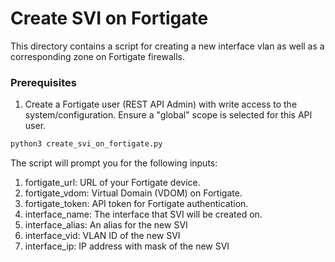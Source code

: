 # Create SVI on Fortigate

This directory contains a script for creating a new interface vlan as well as a corresponding zone on Fortigate firewalls.  

### Prerequisites
1. Create a Fortigate user (REST API Admin) with write access to the system/configuration. Ensure a "global" scope is selected for this API user.


```bash
python3 create_svi_on_fortigate.py
```
The script will prompt you for the following inputs:
1. fortigate_url: URL of your Fortigate device.
2. fortigate_vdom: Virtual Domain (VDOM) on Fortigate.
3. fortigate_token: API token for Fortigate authentication.
4. interface_name: The interface that SVI will be created on.
5. interface_alias: An alias for the new SVI
6. interface_vid: VLAN ID of the new SVI 
7. interface_ip: IP address with mask of the new SVI
